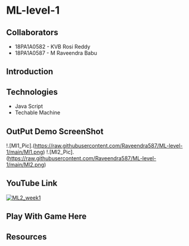 # ML-level-1

## Collaborators
- 18PA1A0582 - KVB Rosi Reddy
- 18PA1A0587 - M Raveendra Babu

## Introduction

## Technologies
- Java Script
- Techable Machine


## OutPut Demo ScreenShot
!.[Ml1_Pic].(https://raw.githubusercontent.com/Raveendra587/ML-level-1/main/Ml1.png)
!.[Ml2_Pic].(https://raw.githubusercontent.com/Raveendra587/ML-level-1/main/Ml2.png)



## YouTube Link
[![ML2_week1](https://img.youtube.com/vi7uD9muoYA2U/0.jpg)](https://www.youtube.com/watch?v=7uD9muoYA2U)

## Play With Game Here

## Resources


